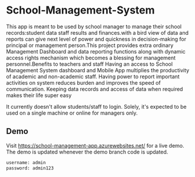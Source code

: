 # School-Management-System

This app is meant to be used by school manager to manage their school records:student data staff results and finances.with a bird view of data and reports can give next level of power and quickness in decision-making for principal or management person.This project provides extra ordinary Management Dashboard and data reporting functions along with dynamic access rights mechanism which becomes a blessing for management personnel.Benefits to teachers and staff Having an access to School Management System dashboard and Mobile App multiplies the productivity of academic and non-academic staff. Having power to report important activities on system reduces burden and improves the speed of communication. Keeping data records and access of data when required makes their life super easy

It currently doesn't allow students/staff to login.
Solely, it's expected to be used on a single machine or online for managers only.

## Demo
Visit https://school-management-app.azurewebsites.net/ for a live demo. The demo is updated whenever the demo branch code is updated.
```bash
username: admin
password: admin123
```
